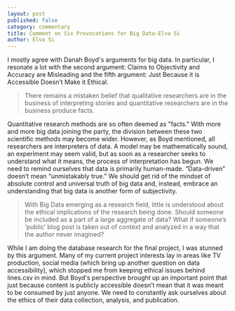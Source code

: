 ```yaml
---
layout: post
published: false
category: commentary
title: Comment on Six Provocations for Big Data-Elva Si
author: Elva Si
---
```

I mostly agree with Danah Boyd's arguments for big data. In particular, I resonate a lot with the second argument: Claims to Objectivity and Accuracy are Misleading and the fifth argument: Just Because it is Accessible Doesn’t Make it Ethical.

> There remains a mistaken belief that qualitative researchers are in the business of interpreting stories and quantitative researchers are in the business produce facts.

Quantitative research methods are so often deemed as "facts." With more and more big data joining the party, the division between these two scientific methods may become wider. However, as Boyd mentioned, all researchers are interpreters of data. A model may be mathematically sound, an experiment may seem valid, but as soon as a researcher seeks to understand what it means, the process of interpretation has begun. We need to remind ourselves that data is primarily human-made. “Data-driven” doesn’t mean “unmistakably true." We should get rid of the mindset of absolute control and universal truth of big data and, instead, embrace an understanding that big data is another form of subjectivity. 

> With Big Data emerging as a research field, little is understood about the ethical
implications of the research being done. Should someone be included as a part of a large
aggregate of data? What if someone’s ‘public’ blog post is taken out of context and
analyzed in a way that the author never imagined?

While I am doing the database research for the final project, I was stunned by this argument. Many of my current project interests lay in areas like TV production, social media (which bring up another question on data accessibility), which stopped me from keeping ethical issues behind lines.csv in mind. But Boyd's perspective brought up an important point that just because content is publicly accessible doesn’t mean that it was meant to be consumed by just anyone. We need to constantly ask ourselves about the ethics of their data collection, analysis, and publication.
